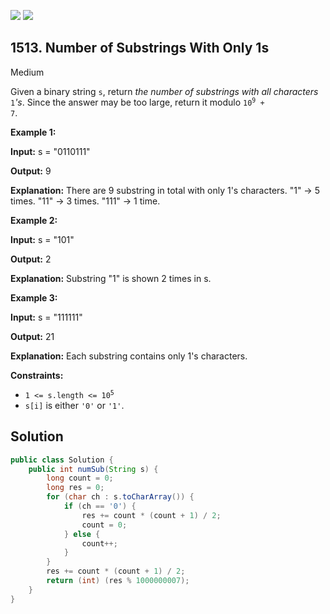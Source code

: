 [![](https://img.shields.io/github/stars/javadev/LeetCode-in-Java?label=Stars&style=flat-square)](https://github.com/javadev/LeetCode-in-Java)
[![](https://img.shields.io/github/forks/javadev/LeetCode-in-Java?label=Fork%20me%20on%20GitHub%20&style=flat-square)](https://github.com/javadev/LeetCode-in-Java/fork)

## 1513\. Number of Substrings With Only 1s

Medium

Given a binary string `s`, return _the number of substrings with all characters_ `1`_'s_. Since the answer may be too large, return it modulo <code>10<sup>9</sup> + 7</code>.

**Example 1:**

**Input:** s = "0110111"

**Output:** 9

**Explanation:** There are 9 substring in total with only 1's characters. "1" -> 5 times. "11" -> 3 times. "111" -> 1 time.

**Example 2:**

**Input:** s = "101"

**Output:** 2

**Explanation:** Substring "1" is shown 2 times in s.

**Example 3:**

**Input:** s = "111111"

**Output:** 21

**Explanation:** Each substring contains only 1's characters.

**Constraints:**

*   <code>1 <= s.length <= 10<sup>5</sup></code>
*   `s[i]` is either `'0'` or `'1'`.

## Solution

```java
public class Solution {
    public int numSub(String s) {
        long count = 0;
        long res = 0;
        for (char ch : s.toCharArray()) {
            if (ch == '0') {
                res += count * (count + 1) / 2;
                count = 0;
            } else {
                count++;
            }
        }
        res += count * (count + 1) / 2;
        return (int) (res % 1000000007);
    }
}
```